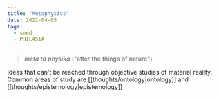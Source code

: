 ```yaml
---
title: "Metaphysics"
date: 2022-04-05
tags:
  - seed
  - PHIL451A
---
```


> _meta ta physika_ ("after the things of nature")

Ideas that can't be reached through objective studies of material reality. Common areas of study are [[thoughts/ontology|ontology]] and [[thoughts/epistemology|epistemology]]
